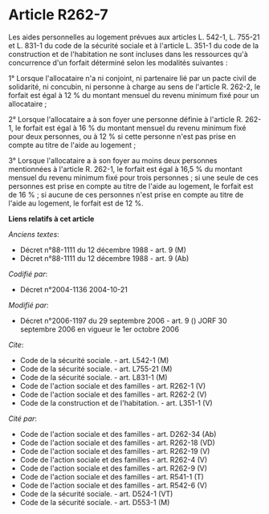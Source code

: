 # Article R262-7

Les aides personnelles au logement prévues aux articles L. 542-1, L. 755-21 et L. 831-1 du code de la sécurité sociale et à
l'article L. 351-1 du code de la construction et de l'habitation ne sont incluses dans les ressources qu'à concurrence d'un
forfait déterminé selon les modalités suivantes :

1° Lorsque l'allocataire n'a ni conjoint, ni partenaire lié par un pacte civil de solidarité, ni concubin, ni personne à
charge au sens de l'article R. 262-2, le forfait est égal à 12 % du montant mensuel du revenu minimum fixé pour un
allocataire ;

2° Lorsque l'allocataire a à son foyer une personne définie à l'article R. 262-1, le forfait est égal à 16 % du montant
mensuel du revenu minimum fixé pour deux personnes, ou à 12 % si cette personne n'est pas prise en compte au titre de l'aide
au logement ;

3° Lorsque l'allocataire a à son foyer au moins deux personnes mentionnées à l'article R. 262-1, le forfait est égal à 16,5 %
du montant mensuel du revenu minimum fixé pour trois personnes ; si une seule de ces personnes est prise en compte au titre
de l'aide au logement, le forfait est de 16 % ; si aucune de ces personnes n'est prise en compte au titre de l'aide au
logement, le forfait est de 12 %.

**Liens relatifs à cet article**

_Anciens textes_:

  - Décret n°88-1111 du 12 décembre 1988 - art. 9 (M)
  - Décret n°88-1111 du 12 décembre 1988 - art. 9 (Ab)

_Codifié par_:

  - Décret n°2004-1136 2004-10-21

_Modifié par_:

  - Décret n°2006-1197 du 29 septembre 2006 - art. 9 () JORF 30 septembre 2006 en vigueur le 1er octobre 2006

_Cite_:

  - Code de la sécurité sociale. - art. L542-1 (M)
  - Code de la sécurité sociale. - art. L755-21 (M)
  - Code de la sécurité sociale. - art. L831-1 (M)
  - Code de l'action sociale et des familles - art. R262-1 (V)
  - Code de l'action sociale et des familles - art. R262-2 (V)
  - Code de la construction et de l'habitation. - art. L351-1 (V)

_Cité par_:

  - Code de l'action sociale et des familles - art. D262-34 (Ab)
  - Code de l'action sociale et des familles - art. R262-18 (VD)
  - Code de l'action sociale et des familles - art. R262-19 (V)
  - Code de l'action sociale et des familles - art. R262-4 (V)
  - Code de l'action sociale et des familles - art. R262-9 (V)
  - Code de l'action sociale et des familles - art. R541-1 (T)
  - Code de l'action sociale et des familles - art. R542-6 (V)
  - Code de la sécurité sociale. - art. D524-1 (VT)
  - Code de la sécurité sociale. - art. D553-1 (M)
